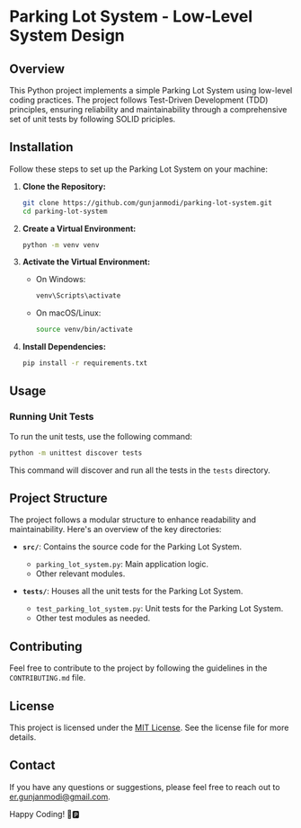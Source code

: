 # Parking Lot System - Low-Level System Design

## Overview

This Python project implements a simple Parking Lot System using low-level coding practices. The project follows Test-Driven Development (TDD) principles, ensuring reliability and maintainability through a comprehensive set of unit tests by following SOLID priciples.

## Installation

Follow these steps to set up the Parking Lot System on your machine:

1. **Clone the Repository:**
   ```bash
   git clone https://github.com/gunjanmodi/parking-lot-system.git
   cd parking-lot-system
   ```

2. **Create a Virtual Environment:**
   ```bash
   python -m venv venv
   ```

3. **Activate the Virtual Environment:**
   - On Windows:
     ```bash
     venv\Scripts\activate
     ```
   - On macOS/Linux:
     ```bash
     source venv/bin/activate
     ```

4. **Install Dependencies:**
   ```bash
   pip install -r requirements.txt
   ```

## Usage

### Running Unit Tests

To run the unit tests, use the following command:

```bash
python -m unittest discover tests
```

This command will discover and run all the tests in the `tests` directory.

## Project Structure

The project follows a modular structure to enhance readability and maintainability. Here's an overview of the key directories:

- **`src/`**: Contains the source code for the Parking Lot System.
  - `parking_lot_system.py`: Main application logic.
  - Other relevant modules.

- **`tests/`**: Houses all the unit tests for the Parking Lot System.
  - `test_parking_lot_system.py`: Unit tests for the Parking Lot System.
  - Other test modules as needed.

## Contributing

Feel free to contribute to the project by following the guidelines in the `CONTRIBUTING.md` file.

## License

This project is licensed under the [MIT License](LICENSE.md). See the license file for more details.

## Contact

If you have any questions or suggestions, please feel free to reach out to [er.gunjanmodi@gmail.com](mailto:er.gunjanmodi@gmail.com).

Happy Coding! 🚗🅿️
